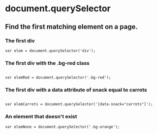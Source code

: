 # document.querySelector

## Find the first matching element on a page.

### The first div
```
var elem = document.querySelector('div');
```

### The first div with the .bg-red class
```

var elemRed = document.querySelector('.bg-red');
```
### The first div with a data attribute of snack equal to carrots
```

var elemCarrots = document.querySelector('[data-snack="carrots"]');
```
### An element that doesn't exist
```
var elemNone = document.querySelector('.bg-orange');
```
